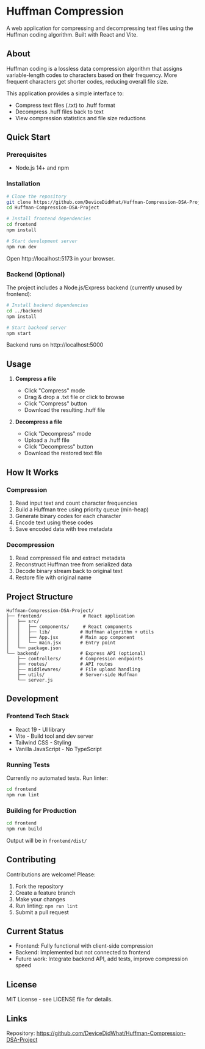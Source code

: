 # Huffman Compression

A web application for compressing and decompressing text files using the Huffman coding algorithm. Built with React and Vite.

## About

Huffman coding is a lossless data compression algorithm that assigns variable-length codes to characters based on their frequency. More frequent characters get shorter codes, reducing overall file size.

This application provides a simple interface to:

- Compress text files (.txt) to .huff format
- Decompress .huff files back to text
- View compression statistics and file size reductions

## Quick Start

### Prerequisites

- Node.js 14+ and npm

### Installation

```bash
# Clone the repository
git clone https://github.com/DeviceDidWhat/Huffman-Compression-DSA-Project.git
cd Huffman-Compression-DSA-Project

# Install frontend dependencies
cd frontend
npm install

# Start development server
npm run dev
```

Open http://localhost:5173 in your browser.

### Backend (Optional)

The project includes a Node.js/Express backend (currently unused by frontend):

```bash
# Install backend dependencies
cd ../backend
npm install

# Start backend server
npm start
```

Backend runs on http://localhost:5000

## Usage

1. **Compress a file**

   - Click "Compress" mode
   - Drag & drop a .txt file or click to browse
   - Click "Compress" button
   - Download the resulting .huff file

2. **Decompress a file**
   - Click "Decompress" mode
   - Upload a .huff file
   - Click "Decompress" button
   - Download the restored text file

## How It Works

### Compression

1. Read input text and count character frequencies
2. Build a Huffman tree using priority queue (min-heap)
3. Generate binary codes for each character
4. Encode text using these codes
5. Save encoded data with tree metadata

### Decompression

1. Read compressed file and extract metadata
2. Reconstruct Huffman tree from serialized data
3. Decode binary stream back to original text
4. Restore file with original name

## Project Structure

```
Huffman-Compression-DSA-Project/
├── frontend/               # React application
│   ├── src/
│   │   ├── components/     # React components
│   │   ├── lib/           # Huffman algorithm + utils
│   │   ├── App.jsx        # Main app component
│   │   └── main.jsx       # Entry point
│   └── package.json
└── backend/               # Express API (optional)
    ├── controllers/       # Compression endpoints
    ├── routes/            # API routes
    ├── middlewares/       # File upload handling
    ├── utils/             # Server-side Huffman
    └── server.js
```

## Development

### Frontend Tech Stack

- React 19 - UI library
- Vite - Build tool and dev server
- Tailwind CSS - Styling
- Vanilla JavaScript - No TypeScript

### Running Tests

Currently no automated tests. Run linter:

```bash
cd frontend
npm run lint
```

### Building for Production

```bash
cd frontend
npm run build
```

Output will be in `frontend/dist/`

## Contributing

Contributions are welcome! Please:

1. Fork the repository
2. Create a feature branch
3. Make your changes
4. Run linting: `npm run lint`
5. Submit a pull request

## Current Status

- Frontend: Fully functional with client-side compression
- Backend: Implemented but not connected to frontend
- Future work: Integrate backend API, add tests, improve compression speed

## License

MIT License - see LICENSE file for details.

## Links

Repository: https://github.com/DeviceDidWhat/Huffman-Compression-DSA-Project
